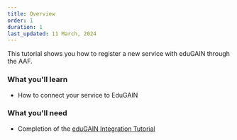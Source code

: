 ```yaml
---
title: Overview
order: 1
duration: 1
last_updated: 11 March, 2024
---
```


This tutorial shows you how to register a new service with eduGAIN through the AAF.

### What you'll learn

- How to connect your service to EduGAIN

### What you'll need

- Completion of the [eduGAIN Integration Tutorial](/edugain-integration/01-overview)